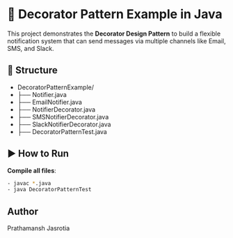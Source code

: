 # 📣 Decorator Pattern Example in Java

This project demonstrates the **Decorator Design Pattern** to build a flexible notification system that can send messages via multiple channels like Email, SMS, and Slack.

## 📁 Structure

- DecoratorPatternExample/
- ├── Notifier.java
- ├── EmailNotifier.java
- ├── NotifierDecorator.java
- ├── SMSNotifierDecorator.java
- ├── SlackNotifierDecorator.java
- ├── DecoratorPatternTest.java


## ▶️ How to Run

 **Compile all files**:
   ```bash
   - javac *.java
   - java DecoratorPatternTest
```

## Author
Prathamansh Jasrotia
